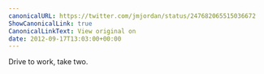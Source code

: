```yaml
---
canonicalURL: https://twitter.com/jmjordan/status/247682065515036672
ShowCanonicalLink: true
CanonicalLinkText: View original on
date: 2012-09-17T13:03:00+00:00
---
```

Drive to work, take two.